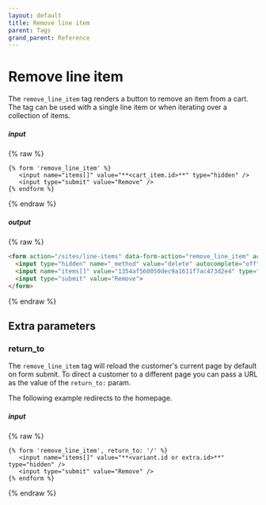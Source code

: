 ```yaml
---
layout: default
title: Remove line item 
parent: Tags
grand_parent: Reference
---
```


# Remove line item

The `remove_line_item` tag renders a button to remove an item from a cart.
The tag can be used with a single line item or when iterating over a collection of items. 

##### input
{% raw %}
```liquid
{% form 'remove_line_item' %}
   <input name="items[]" value="**<cart_item.id>**" type="hidden" />
   <input type="submit" value="Remove" />
{% endform %}
```
{% endraw %}

##### output
{% raw %}
```html
<form action="/sites/line-items" data-form-action="remove_line_item" accept-charset="UTF-8" method="post">
  <input type="hidden" name="_method" value="delete" autocomplete="off">
  <input name="items[]" value="1354af560050dec9a1611f7ac473d2e4" type="hidden">
  <input type="submit" value="Remove">
</form>
```
{% endraw %}

## Extra parameters

### return_to

The `remove_line_item` tag will reload the customer's current page by default on form submit.
To direct a customer to a different page you can pass a URL as the value of the `return_to:` param.

The following example redirects to the homepage.

##### input
{% raw %}
```
{% form 'remove_line_item', return_to: '/' %}
   <input name="items[]" value="**<variant.id or extra.id>**" type="hidden" />
   <input type="submit" value="Remove" />
{% endform %}
```
{% endraw %}
